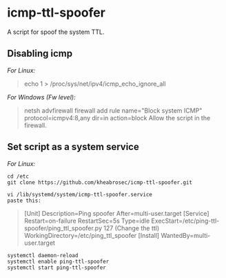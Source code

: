 # icmp-ttl-spoofer
A script for spoof the system TTL.


## Disabling icmp 
*For Linux:*

> echo 1 > /proc/sys/net/ipv4/icmp_echo_ignore_all

*For Windows (Fw level):*

> netsh advfirewall firewall add rule name="Block system ICMP" protocol=icmpv4:8,any dir=in action=block
Allow the script in the firewall.

##  Set script as a system service
*For Linux:*

    cd /etc
    git clone https://github.com/kheabrosec/icmp-ttl-spoofer.git

    vi /lib/systemd/system/icmp-ttl-spoofer.service
    paste this:

> [Unit]
Description=Ping spoofer
After=multi-user.target
[Service]
Restart=on-failure
RestartSec=5s
Type=idle
ExecStart=/etc/ping-ttl-spoofer/ping_ttl_spoofer.py 127 (Change the ttl)
WorkingDirectory=/etc/ping_ttl_spoofer
[Install]
WantedBy=multi-user.target

    systemctl daemon-reload
    systemctl enable ping-ttl-spoofer
    systemctl start ping-ttl-spoofer

